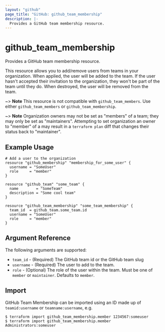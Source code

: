 ```yaml
---
layout: "github"
page_title: "GitHub: github_team_membership"
description: |-
  Provides a GitHub team membership resource.
---
```


# github_team_membership

Provides a GitHub team membership resource.

This resource allows you to add/remove users from teams in your organization. When applied,
the user will be added to the team. If the user hasn't accepted their invitation to the
organization, they won't be part of the team until they do. When
destroyed, the user will be removed from the team.

~> **Note** This resource is not compatible with `github_team_members`. Use either `github_team_members` or `github_team_membership`.

~> **Note** Organization owners may not be set as "members" of a team; they may only be set as "maintainers". Attempting to set organization an owner to "member" of a may result in a `terraform plan` diff that changes their status back to "maintainer".

## Example Usage

```hcl
# Add a user to the organization
resource "github_membership" "membership_for_some_user" {
  username = "SomeUser"
  role     = "member"
}

resource "github_team" "some_team" {
  name        = "SomeTeam"
  description = "Some cool team"
}

resource "github_team_membership" "some_team_membership" {
  team_id  = github_team.some_team.id
  username = "SomeUser"
  role     = "member"
}
```

## Argument Reference

The following arguments are supported:

* `team_id` - (Required) The GitHub team id or the GitHub team slug
* `username` - (Required) The user to add to the team.
* `role` - (Optional) The role of the user within the team.
            Must be one of `member` or `maintainer`. Defaults to `member`.

## Import

GitHub Team Membership can be imported using an ID made up of `teamid:username` or `teamname:username`, e.g.

```
$ terraform import github_team_membership.member 1234567:someuser
$ terraform import github_team_membership.member Administrators:someuser
```
